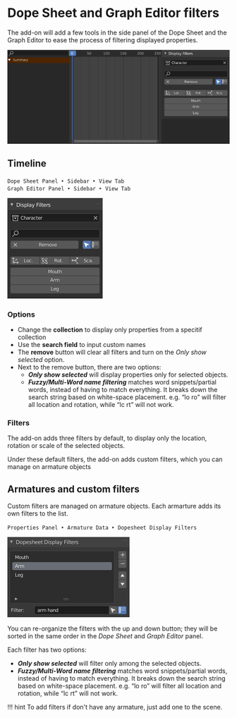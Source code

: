 # Dope Sheet and Graph Editor filters

The add-on will add a few tools in the side panel of the Dope Sheet and the Graph Editor to ease the process of filtering displayed properties.

![](img/timeline-filters.png)

## Timeline

`Dope Sheet Panel ‣ Sidebar ‣ View Tab`  
`Graph Editor Panel ‣ Sidebar ‣ View Tab`

![](img/display-filters.png)

### Options

- Change the **collection** to display only properties from a specitif collection
- Use the **search field** to input custom names
- The **remove** button will clear all filters and turn on the *Only show selected* option.
- Next to the remove button, there are two options:
    - ***Only show selected*** will display properties only for selected objects.
    - ***Fuzzy/Multi-Word name filtering*** matches word snippets/partial words, instead of having to match everything. It breaks down the search string based on white-space placement. e.g. “lo ro” will filter all location and rotation, while “lc rt” will not work.

### Filters

The add-on adds three filters by default, to display only the location, rotation or scale of the selected objects.

Under these default filters, the add-on adds custom filters, which you can manage on armature objects

## Armatures and custom filters

Custom filters are managed on armature objects. Each armarture adds its own filters to the list.

`Properties Panel ‣ Armature Data ‣ Dopesheet Display Filters`

![](img/dopesheet-filters-armature.png)

You can re-organize the filters with the up and down button; they will be sorted in the same order in the *Dope Sheet* and *Graph Editor* panel.

Each filter has two options:

- ***Only show selected*** will filter only among the selected objects.
- ***Fuzzy/Multi-Word name filtering*** matches word snippets/partial words, instead of having to match everything. It breaks down the search string based on white-space placement. e.g. “lo ro” will filter all location and rotation, while “lc rt” will not work.

!!! hint
    To add filters if don't have any armature, just add one to the scene.